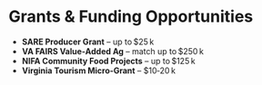 # Grants & Funding Opportunities

- **SARE Producer Grant** – up to $25 k  
- **VA FAIRS Value‑Added Ag** – match up to $250 k  
- **NIFA Community Food Projects** – up to $125 k  
- **Virginia Tourism Micro‑Grant** – $10‑20 k
